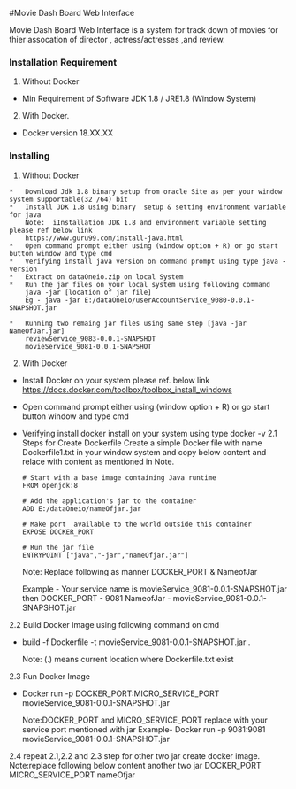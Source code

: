 
#Movie Dash Board Web Interface

Movie Dash Board Web Interface is a system for track down of movies for thier assocation of director , actress/actresses ,and review.

### Installation Requirement

1.	Without Docker
*	Min Requirement of Software JDK 1.8 / JRE1.8 (Window System)

2.	With Docker.  
*	Docker version 18.XX.XX


### Installing
1.	Without Docker

```
*	Download Jdk 1.8 binary setup from oracle Site as per your window system supportable(32 /64) bit 
*	Install JDK 1.8 using binary  setup & setting environment variable for java 
	Note:  iInstallation JDK 1.8 and environment variable setting please ref below link
	https://www.guru99.com/install-java.html
*	Open command prompt either using (window option + R) or go start button window and type cmd
*	Verifying install java version on command prompt using type java -version
*	Extract on dataOneio.zip on local System 
*	Run the jar files on your local system using following command
	java -jar [location of jar file]
	Eg - java -jar E:/dataOneio/userAccountService_9080-0.0.1-SNAPSHOT.jar

*	Running two remaing jar files using same step [java -jar NameOfJar.jar]
	reviewService_9083-0.0.1-SNAPSHOT
	movieService_9081-0.0.1-SNAPSHOT

```
2.  With Docker
*	Install Docker on your system please ref. below link
	https://docs.docker.com/toolbox/toolbox_install_windows  
*	Open command prompt either using (window option + R) or go start button window and type cmd
*	Verifying install docker install on  your system using type docker -v
2.1 Steps for Create Dockerfile 
	Create a simple Docker file with name Dockerfile1.txt in your window system and copy below content and relace with content as mentioned in Note.
  
	```````````````````````````````````````````````````
	# Start with a base image containing Java runtime
	FROM openjdk:8

	# Add the application's jar to the container
	ADD E:/dataOneio/nameOfjar.jar

	# Make port  available to the world outside this container
	EXPOSE DOCKER_PORT

	# Run the jar file 
	ENTRYPOINT ["java","-jar","nameOfjar.jar"]
	```````````````````````````````````````````````````````````````
	Note: Replace following as manner DOCKER_PORT & NameofJar
	
	Example - Your service name is movieService_9081-0.0.1-SNAPSHOT.jar then
	DOCKER_PORT - 9081
	NameofJar - movieService_9081-0.0.1-SNAPSHOT.jar
	
2.2 Build Docker Image using following command on cmd

*	build -f Dockerfile -t movieService_9081-0.0.1-SNAPSHOT.jar .
	
	Note: (.) means current location where Dockerfile.txt exist
	
2.3 Run Docker Image	
*	Docker run -p DOCKER_PORT:MICRO_SERVICE_PORT movieService_9081-0.0.1-SNAPSHOT.jar
	
	Note:DOCKER_PORT and MICRO_SERVICE_PORT replace with your service port mentioned with jar
	Example- 
	Docker run -p 9081:9081 movieService_9081-0.0.1-SNAPSHOT.jar

2.4 repeat 2.1,2.2 and 2.3 step for other two jar create docker image.
	Note:replace following below content another two jar 
	DOCKER_PORT
	MICRO_SERVICE_PORT
	nameOfjar
	



